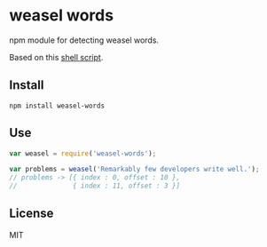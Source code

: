 # weasel words

npm module for detecting weasel words.

Based on this [shell script](http://matt.might.net/articles/shell-scripts-for-weasel-words-weasel-words-duplicates/).


## Install

```shell
npm install weasel-words
```


## Use

```javascript
var weasel = require('weasel-words');

var problems = weasel('Remarkably few developers write well.');
// problems -> [{ index : 0, offset : 10 },
//              { index : 11, offset : 3 }]
```


## License
MIT
